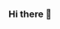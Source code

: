 ### Hi there 👋

<!--
**Alao-Abiodun/Alao-Abiodun** is a ✨ _special_ ✨ repository because its `README.md` (this file) appears on your GitHub profile.

Here are some ideas to get you started:

- 🔭 I’m currently working as a Freelancer and a mentor at wejapa...
- 🌱 I’m currently learning Backend(NodeJs) using MongoDB, Express, with some knowledge on React...
- 👯 I’m looking to collaborate on project that can speed up my skills...
- 🤔 I’m looking for help with the little knowledge I have and help grow the communities...
- 💬 Ask me about Technologies...
- 📫 How to reach me: ...
- 😄 Pronouns: ...
- ⚡ Fun fact: Funny, Friendly...
-->
